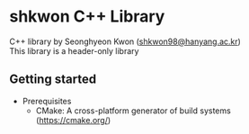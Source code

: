 # shkwon C++ Library
C++ library by Seonghyeon Kwon (shkwon98@hanyang.ac.kr) </br>
This library is a header-only library

## Getting started 
* Prerequisites
    - CMake: A cross-platform generator of build systems
      (https://cmake.org/)
